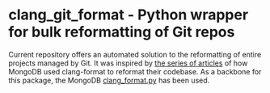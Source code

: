 # clang_git_format - Python wrapper for bulk reformatting of Git repos

Current repository offers an automated solution to the reformatting of entire
projects managed by Git. It was inspired by [the series of
articles](https://engineering.mongodb.com/post/succeeding-with-clangformat-part-1-pitfalls-and-planning/)
of how MongoDB used clang-format to reformat their codebase. As a backbone for
this package, the MongoDB
[clang_format.py](https://github.com/mongodb/mongo/blob/master/buildscripts/clang_format.py)
has been used.


